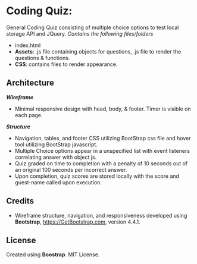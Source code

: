 # Coding Quiz:
General Coding Quiz consisting of multiple choice options to test local storage API and JQuery.
_Contains the following files/folders_
*   index.html
*   **Assets**: .js file containing objects for questions, .js file to render the questions & functions.
*   **CSS**: contains files to render appearance.

## Architecture
**_Wireframe_**
*   Minimal responsive design with head, body, & footer.  Timer is visible on each page.

**_Structure_**
*   Navigation, tables, and footer CSS utilizing BootStrap css file and hover tool utilizing BootStrap javascript.
*   Multiple Choice options appear in a unspecified list with event listeners correlating answer with object js.
*   Quiz graded on time to completion with a penalty of 10 seconds out of an original 100 seconds per incorrect answer.
*   Upon completion, quiz scores are stored locally with the score and guest-name called upon execution.

## Credits
*   Wireframe structure, navigation, and responsiveness developed using **Bootstrap**, https://GetBootstrap.com, version 4.4.1.



## License
Created using **Boostrap**. MIT License.
